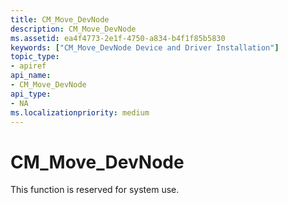 ```yaml
---
title: CM_Move_DevNode
description: CM_Move_DevNode
ms.assetid: ea4f4773-2e1f-4750-a834-b4f1f85b5830
keywords: ["CM_Move_DevNode Device and Driver Installation"]
topic_type:
- apiref
api_name:
- CM_Move_DevNode
api_type:
- NA
ms.localizationpriority: medium
---
```


# CM_Move_DevNode

This function is reserved for system use.


 

 





